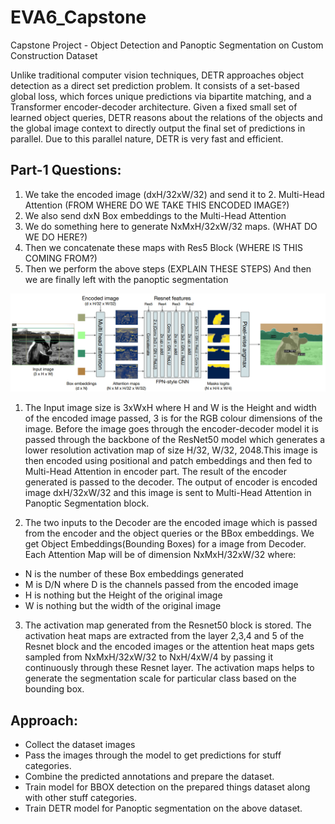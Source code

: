 # EVA6_Capstone
Capstone Project - Object Detection and Panoptic Segmentation on Custom Construction Dataset

Unlike traditional computer vision techniques, DETR approaches object detection as a direct set prediction problem. It consists of a set-based global loss, which forces unique predictions via bipartite matching, and a Transformer encoder-decoder architecture. Given a fixed small set of learned object queries, DETR reasons about the relations of the objects and the global image context to directly output the final set of predictions in parallel. Due to this parallel nature, DETR is very fast and efficient.
## Part-1 Questions:

1. We take the encoded image (dxH/32xW/32) and send it to 2. Multi-Head Attention (FROM WHERE DO WE TAKE THIS ENCODED IMAGE?)
3. We also send dxN Box embeddings to the Multi-Head Attention
4. We do something here to generate NxMxH/32xW/32 maps. (WHAT DO WE DO HERE?)
5. Then we concatenate these maps with Res5 Block (WHERE IS THIS COMING FROM?)
6. Then we perform the above steps (EXPLAIN THESE STEPS)
And then we are finally left with the panoptic segmentation

![Architecture Diagram](./arch.png)

1. The Input image size is 3xWxH where H and W is the Height and width of the encoded image passed, 3 is for the RGB colour dimensions of the image. Before the image goes through the encoder-decoder model it is passed through the backbone of the ResNet50 model which generates a lower resolution activation map of size H/32, W/32, 2048.This image is then encoded using positional and patch embeddings and then fed to Multi-Head Attention in encoder part. The result of the encoder generated is passed to the decoder. The output of encoder is encoded image dxH/32xW/32 and this image is sent to Multi-Head Attention in Panoptic Segmentation block.

2. The two inputs to the Decoder are the encoded image which is passed from the encoder and the object queries or the BBox embeddings. We get Object Embeddings(Bounding Boxes) for a image from Decoder. Each Attention Map will be of dimension NxMxH/32xW/32 where:
- N is the number of these Box embeddings generated
- M is D/N where D is the channels passed from the encoded image
- H is nothing but the Height of the original image
- W is nothing but the width of the original image

3. The activation map generated from the Resnet50 block is stored. The activation heat maps are extracted from the layer 2,3,4 and 5 of the Resnet block and the encoded images or the attention heat maps gets sampled from NxMxH/32xW/32 to NxH/4xW/4 by passing it continuously through these Resnet layer. The activation maps helps to generate the segmentation scale for particular class based on the bounding box.


## Approach:
- Collect the dataset images
- Pass the images through the model to get predictions for stuff categories.
- Combine the predicted annotations and prepare the dataset.
- Train model for BBOX detection on the prepared things dataset along with other stuff categories.
- Train DETR model for Panoptic segmentation on the above dataset.